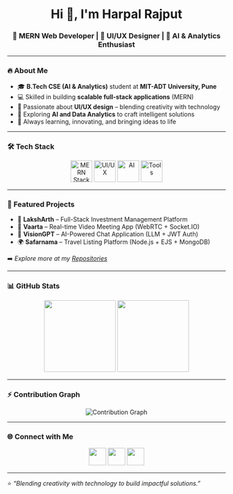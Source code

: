 <!-- Profile README for Harpal Rajput -->

<h1 align="center">Hi 👋, I'm Harpal Rajput</h1>
<h3 align="center">🚀 MERN Web Developer | 🎨 UI/UX Designer | 🤖 AI & Analytics Enthusiast</h3>

---

### 🔥 About Me  
- 🎓 **B.Tech CSE (AI & Analytics)** student at **MIT-ADT University, Pune**  
- 💻 Skilled in building **scalable full-stack applications** (MERN)  
- 🎨 Passionate about **UI/UX design** – blending creativity with technology  
- 🤖 Exploring **AI and Data Analytics** to craft intelligent solutions  
- 🚀 Always learning, innovating, and bringing ideas to life  

---

### 🛠️ Tech Stack  
<p align="center">
  <!-- MERN -->
  <img src="https://skillicons.dev/icons?i=mongodb,express,react,nodejs" height="50" alt="MERN Stack"/>
  <!-- UI/UX -->
  <img src="https://skillicons.dev/icons?i=figma,tailwind,bootstrap,html,css,js" height="50" alt="UI/UX"/>
  <!-- AI + Analytics -->
  <img src="https://skillicons.dev/icons?i=python,tensorflow,pytorch" height="50" alt="AI"/>
  <!-- Tools -->
  <img src="https://skillicons.dev/icons?i=git,github,vscode" height="50" alt="Tools"/>
</p>

---

### 🚀 Featured Projects  
- 🏦 **LakshArth** – Full-Stack Investment Management Platform  
- 🎥 **Vaarta** – Real-time Video Meeting App (WebRTC + Socket.IO)  
- 🤖 **VisionGPT** – AI-Powered Chat Application (LLM + JWT Auth)  
- 🌍 **Safarnama** – Travel Listing Platform (Node.js + EJS + MongoDB)  

➡️ *Explore more at my [Repositories](https://github.com/harpalrajput007?tab=repositories)*  

---

### 📊 GitHub Stats  
<p align="center">
  <img src="https://github-readme-stats.vercel.app/api?username=harpalrajput007&show_icons=true&theme=tokyonight&hide_border=true" height="165"/>
  <img src="https://github-readme-streak-stats.herokuapp.com/?user=harpalrajput007&theme=tokyonight&hide_border=true" height="165"/>
</p>  

---

### ⚡ Contribution Graph  
<p align="center">
  <img src="https://github-readme-activity-graph.vercel.app/graph?username=harpalrajput007&theme=react-dark&hide_border=true" alt="Contribution Graph"/>
</p>  

---

### 🌐 Connect with Me  
<p align="center">
  <a href="https://linkedin.com/in/your-link" target="_blank"><img src="https://skillicons.dev/icons?i=linkedin" height="40"/></a>
  <a href="mailto:harpalsinghrajput007@gmail.com"><img src="https://skillicons.dev/icons?i=gmail" height="40"/></a>
  <a href="https://github.com/harpalrajput007" target="_blank"><img src="https://skillicons.dev/icons?i=github" height="40"/></a>
</p>

---

⭐️ *“Blending creativity with technology to build impactful solutions.”*  
